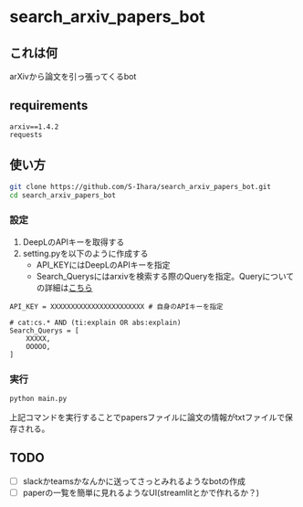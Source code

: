 # search_arxiv_papers_bot

## これは何
arXivから論文を引っ張ってくるbot

## requirements
```
arxiv==1.4.2
requests
```

## 使い方
``` bash
git clone https://github.com/S-Ihara/search_arxiv_papers_bot.git
cd search_arxiv_papers_bot
```
### 設定
1. DeepLのAPIキーを取得する
2. setting.pyを以下のように作成する
    - API_KEYにはDeepLのAPIキーを指定
    - Search_Querysにはarxivを検索する際のQueryを指定。Queryについての詳細は[こちら](https://arxiv.org/help/api/user-manual#query_details)
```
API_KEY = XXXXXXXXXXXXXXXXXXXXXXX # 自身のAPIキーを指定

# cat:cs.* AND (ti:explain OR abs:explain)
Search_Querys = [
    XXXXX,
    OOOOO,
]
```

### 実行
``` python
python main.py
```
上記コマンドを実行することでpapersファイルに論文の情報がtxtファイルで保存される。


## TODO
-[ ] slackかteamsかなんかに送ってさっとみれるようなbotの作成
-[ ] paperの一覧を簡単に見れるようなUI(streamlitとかで作れるか？)
